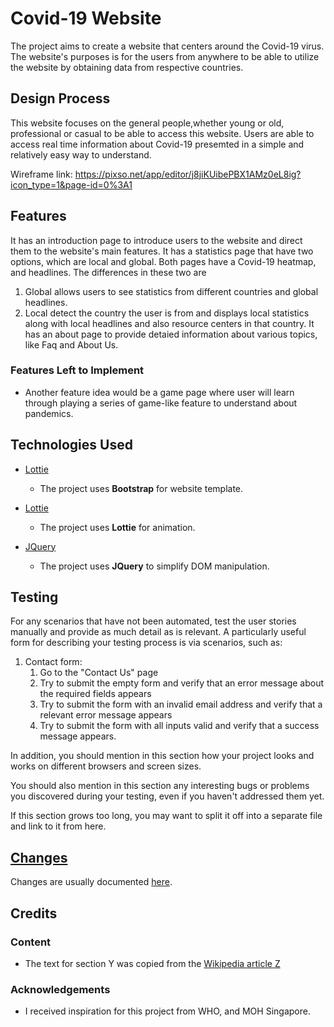 # Covid-19 Website
The project aims to create a website that centers around the Covid-19 virus. The website's purposes is for the users from anywhere to be able to utilize the website by obtaining data from respective countries. 
 
## Design Process
This website focuses on the general people,whether young or old, professional or casual to be able to access this website. Users are able to access real time information about Covid-19 presemted in a simple and relatively easy way to understand. 

Wireframe link:
https://pixso.net/app/editor/j8jiKUibePBX1AMz0eL8ig?icon_type=1&page-id=0%3A1

## Features

 It has an introduction page to introduce users to the website and direct them to the website's main features.
 It has a statistics page that have two options, which are local and global. Both pages have a Covid-19 heatmap, and headlines. The differences in these two are 
 1. Global allows users to see statistics from different countries and global headlines.
 2. Local detect the country the user is from and displays local statistics along with local headlines and also resource centers in that country.
 It has an about page to provide detaied information about various topics, like Faq and About Us.

### Features Left to Implement
- Another feature idea would be a game page where user will learn through playing a series of game-like feature to understand about pandemics.

## Technologies Used
- [Lottie](https://bootstrap.com)
    - The project uses **Bootstrap** for website template.

- [Lottie](https://lottie.com)
    - The project uses **Lottie** for animation.

- [JQuery](https://jquery.com)
    - The project uses **JQuery** to simplify DOM manipulation.


## Testing

For any scenarios that have not been automated, test the user stories manually and provide as much detail as is relevant. A particularly useful form for describing your testing process is via scenarios, such as:

1. Contact form:
    1. Go to the "Contact Us" page
    2. Try to submit the empty form and verify that an error message about the required fields appears
    3. Try to submit the form with an invalid email address and verify that a relevant error message appears
    4. Try to submit the form with all inputs valid and verify that a success message appears.

In addition, you should mention in this section how your project looks and works on different browsers and screen sizes.

You should also mention in this section any interesting bugs or problems you discovered during your testing, even if you haven't addressed them yet.

If this section grows too long, you may want to split it off into a separate file and link to it from here.

## [Changes](PatchNotes.md) 
Changes are usually documented [here](PatchNotes.md).
## Credits

### Content
- The text for section Y was copied from the [Wikipedia article Z](https://en.wikipedia.org/wiki/Z)

### Acknowledgements

- I received inspiration for this project from WHO, and MOH Singapore.

